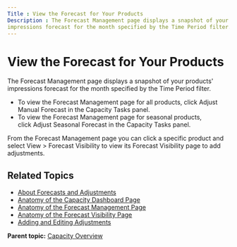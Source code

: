 ```yaml
---
Title : View the Forecast for Your Products
Description : The Forecast Management page displays a snapshot of your products'
impressions forecast for the month specified by the Time Period filter.
---
```



# View the Forecast for Your Products



The Forecast Management page displays a snapshot of your products'
impressions forecast for the month specified by the Time Period filter.

- To view the Forecast Management page for all products,
  click Adjust Manual Forecast in
  the Capacity Tasks panel.
- To view the Forecast Management page for seasonal products,
  click Adjust Seasonal Forecast in
  the Capacity Tasks panel.

From the Forecast Management page you can click a specific product and
select View
 \>  Forecast
Visibility to view its Forecast Visibility page to add
adjustments.

<div id="ID-00002791__section_dfx_tgk_nwb" >

## Related Topics



- <a href="about-forecasts-and-adjustments.html" class="xref">About
  Forecasts and Adjustments</a>
- <a href="anatomy-of-the-capacity-dashboard-page.html"
  class="xref">Anatomy of the Capacity Dashboard Page</a>
- <a href="anatomy-of-the-forecast-management-page.html"
  class="xref">Anatomy of the Forecast Management Page</a>
- <a href="anatomy-of-the-forecast-visibility-page.html"
  class="xref">Anatomy of the Forecast Visibility Page</a>
- <a href="adding-and-editing-adjustments.html" class="xref">Adding and
  Editing Adjustments</a>



<div class="familylinks">

<div class="parentlink">

**Parent topic:**
<a href="../topics/capacity-overview.html" class="link">Capacity
Overview</a>






